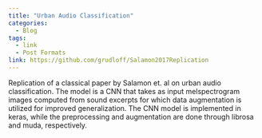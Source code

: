 ```yaml
---
title: "Urban Audio Classification"
categories:
  - Blog
tags:
  - link
  - Post Formats
link: https://github.com/grudloff/Salamon2017Replication
---
```


Replication of a classical paper by Salamon et. al on urban audio classification. The model is a CNN that takes as input
melspectrogram images computed from sound excerpts for which data augmentation is utilized for improved generalization.
The CNN model is implemented in keras, while the preprocessing and augmentation are done through librosa and muda, respectively.
